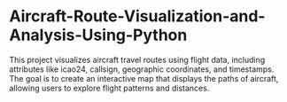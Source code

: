 # Aircraft-Route-Visualization-and-Analysis-Using-Python
This project visualizes aircraft travel routes using flight data, including attributes like icao24, callsign, geographic coordinates, and timestamps. The goal is to create an interactive map that displays the paths of aircraft, allowing users to explore flight patterns and distances.
